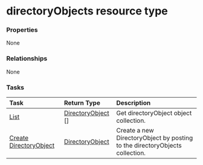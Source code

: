 # directoryObjects resource type



### Properties
None

### Relationships
None


### Tasks

| Task		   | Return Type	|Description|
|:---------------|:--------|:----------|
|[List](../api/directoryobject_list.md) | [DirectoryObject](directoryobject.md) [] |Get directoryObject object collection. |
|[Create DirectoryObject](../api/directoryobject_post_directoryobjects.md) |[DirectoryObject](directoryobject.md)| Create a new DirectoryObject by posting to the directoryObjects collection.|

<!-- uuid: 8f87122b-7e55-431b-a4b1-fda5b2163ba6
2015-10-16 09:34:44 UTC -->
<!-- {
  "type": "#page.annotation",
  "description": "directoryObjects resource",
  "keywords": "",
  "section": "documentation",
  "tocPath": ""
}-->